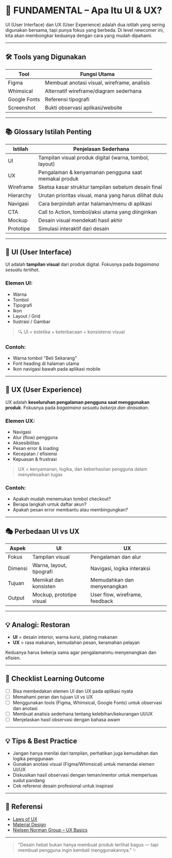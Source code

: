 # 🌱 FUNDAMENTAL – Apa Itu UI & UX?

UI (User Interface) dan UX (User Experience) adalah dua istilah yang sering digunakan bersama, tapi punya fokus yang berbeda. Di level newcomer ini, kita akan membongkar keduanya dengan cara yang mudah dipahami.

---

## 🛠 Tools yang Digunakan

| Tool         | Fungsi Utama                                 |
|--------------|----------------------------------------------|
| Figma        | Membuat anotasi visual, wireframe, analisis  |
| Whimsical    | Alternatif wireframe/diagram sederhana       |
| Google Fonts | Referensi tipografi                          |
| Screenshot   | Bukti observasi aplikasi/website             |

---

## 📚 Glossary Istilah Penting

| Istilah | Penjelasan Sederhana |
|---------|----------------------|
| UI      | Tampilan visual produk digital (warna, tombol, layout) |
| UX      | Pengalaman & kenyamanan pengguna saat memakai produk  |
| Wireframe | Sketsa kasar struktur tampilan sebelum desain final |
| Hierarchy | Urutan prioritas visual, mana yang harus dilihat dulu |
| Navigasi | Cara berpindah antar halaman/menu di aplikasi        |
| CTA     | Call to Action, tombol/aksi utama yang diinginkan    |
| Mockup  | Desain visual mendekati hasil akhir                  |
| Prototipe | Simulasi interaktif dari desain                    |

---

## 🎨 UI (User Interface)

UI adalah **tampilan visual** dari produk digital. Fokusnya pada *bagaimana sesuatu terlihat*.

### Elemen UI:
- Warna
- Tombol
- Tipografi
- Ikon
- Layout / Grid
- Ilustrasi / Gambar

> 🔍 UI = estetika + keterbacaan + konsistensi visual

### Contoh:
- Warna tombol "Beli Sekarang"
- Font heading di halaman utama
- Ikon navigasi bawah pada aplikasi mobile

---

## 🧠 UX (User Experience)

UX adalah **keseluruhan pengalaman pengguna saat menggunakan produk**. Fokusnya pada *bagaimana sesuatu bekerja dan dirasakan*.

### Elemen UX:
- Navigasi
- Alur (flow) pengguna
- Aksesibilitas
- Pesan error & loading
- Kecepatan / efisiensi
- Kepuasan & frustrasi

> UX = kenyamanan, logika, dan keberhasilan pengguna dalam menyelesaikan tugas

### Contoh:
- Apakah mudah menemukan tombol checkout?
- Berapa langkah untuk daftar akun?
- Apakah pesan error membantu atau membingungkan?

---

## 🎭 Perbedaan UI vs UX

| Aspek        | UI                         | UX                              |
|--------------|-----------------------------|----------------------------------|
| Fokus        | Tampilan visual             | Pengalaman dan alur             |
| Dimensi      | Warna, layout, tipografi    | Navigasi, logika interaksi      |
| Tujuan       | Memikat dan konsisten       | Memudahkan dan menyenangkan     |
| Output       | Mockup, prototipe visual    | User flow, wireframe, feedback  |

---

## 💡 Analogi: Restoran

- **UI** = desain interior, warna kursi, plating makanan
- **UX** = rasa makanan, kemudahan pesan, keramahan pelayan

Keduanya harus bekerja sama agar pengalamanmu menyenangkan dan efisien.

---

## 📝 Checklist Learning Outcome

- [ ] Bisa membedakan elemen UI dan UX pada aplikasi nyata
- [ ] Memahami peran dan tujuan UI vs UX
- [ ] Menggunakan tools (Figma, Whimsical, Google Fonts) untuk observasi dan anotasi
- [ ] Membuat analisis sederhana tentang kelebihan/kekurangan UI/UX
- [ ] Menjelaskan hasil observasi dengan bahasa awam

---

## 💡 Tips & Best Practice
- Jangan hanya menilai dari tampilan, perhatikan juga kemudahan dan logika penggunaan
- Gunakan anotasi visual (Figma/Whimsical) untuk menandai elemen UI/UX
- Diskusikan hasil observasi dengan teman/mentor untuk memperluas sudut pandang
- Cek referensi desain profesional untuk inspirasi

---

## 🔗 Referensi
- [Laws of UX](https://lawsofux.com/)
- [Material Design](https://m3.material.io/)
- [Nielsen Norman Group – UX Basics](https://www.nngroup.com/articles/definition-user-experience/)

---

> "Desain hebat bukan hanya membuat produk terlihat bagus — tapi membuat pengguna ingin kembali menggunakannya." ✨

